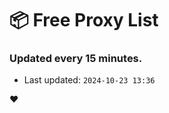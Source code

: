 # :package: Free Proxy List
### Updated every 15 minutes.

- Last updated: `2024-10-23 13:36`

:heart:
